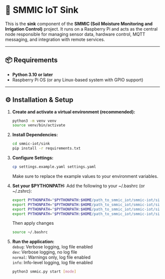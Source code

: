 # 🌱 SMMIC IoT Sink

This is the **sink** component of the **SMMIC (Soil Moisture Monitoring and Irrigation Control)** project. It runs on a Raspberry Pi and acts as the central node responsible for managing sensor data, hardware control, MQTT messaging, and integration with remote services.

---

## 📦 Requirements

- **Python 3.10 or later**
- Raspberry Pi OS (or any Linux-based system with GPIO support)

---

## ⚙️ Installation & Setup

1. **Create and activate a virtual environment (recommended):**
   ```bash
   python3 -m venv venv
   source venv/bin/activate

2. **Install Dependencies:**
   ```bash
   cd smmic-iot/sink
   pip install -r requirements.txt

3. **Configure Settings:**
   ```bash
   cp settings.example.yaml settings.yaml
   ```

   Make sure to replace the example values to your environment variables.

4. **Set your $PYTHONPATH:**
   Add the following to your ~/.bashrc (or ~/.zshrc):

   ```bash
   export PYTHONPATH="$PYTHONPATH:$HOME/path_to_smmic_iot/smmic-iot/sink/common"
   export PYTHONPATH="$PYTHONPATH:$HOME/path_to_smmic_iot/smmic-iot/sink/src/data"
   export PYTHONPATH="$PYTHONPATH:$HOME/path_to_smmic_iot/smmic-iot/sink/src/hardware"
   export PYTHONPATH="$PYTHONPATH:$HOME/path_to_smmic_iot/smmic-iot/sink/src/mqtt"
   ```

   Then apply changes
   ```bash
   source ~/.bashrc

5. **Run the application:**  
   `debug`: Verbose logging, log file enabled  
   `dev`: Verbose logging, no log file  
   `normal`: Warnings only, log file enabled  
   `info`: Info-level logging, log file enabled  

   ```bash
   python3 smmic.py start [mode]
